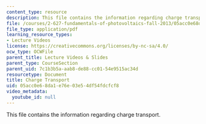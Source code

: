 ```yaml
---
content_type: resource
description: This file contains the information regarding charge transport.
file: /courses/2-627-fundamentals-of-photovoltaics-fall-2013/05acc0e68da1e76e03e54df54fdcfcf8_MIT2_627F13_lec06.pdf
file_type: application/pdf
learning_resource_types:
- Lecture Videos
license: https://creativecommons.org/licenses/by-nc-sa/4.0/
ocw_type: OCWFile
parent_title: Lecture Videos & Slides
parent_type: CourseSection
parent_uid: 7c1b3b5a-aab8-de88-cc01-54e9515ac34d
resourcetype: Document
title: Charge Transport
uid: 05acc0e6-8da1-e76e-03e5-4df54fdcfcf8
video_metadata:
  youtube_id: null
---
```

This file contains the information regarding charge transport.